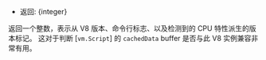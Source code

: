 <!-- YAML
added: v8.0.0
-->

* 返回: {integer}

返回一个整数，表示从 V8 版本、命令行标志、以及检测到的 CPU 特性派生的版本标记。 
这对于判断 [`vm.Script`] 的 `cachedData` buffer 是否与此 V8 实例兼容非常有用。

